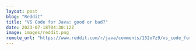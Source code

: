 ```yaml
---
layout: post
blog: "Reddit"
title: "VS Code for Java: good or bad?"
date: 2023-07-18T04:30:12Z
image: images/reddit.png
remote_url: "https://www.reddit.com/r/java/comments/152o7z9/vs_code_for_java_good_or_bad/"
---
```


